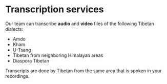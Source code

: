 
# Transcription services

Our team can transcribe **audio** and **video** files of the following Tibetan dialects:

- Amdo 
- Kham
- U-Tsang
- Tibetan from neighboring Himalayan areas
- Diaspora Tibetan

Transcripts are done by Tibetan from the same area that is spoken in your recordings.